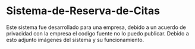 # Sistema-de-Reserva-de-Citas
Este sistema fue desarrollado para una empresa, debido a un acuerdo de privacidad con la empresa el codigo fuente no lo puedo publicar. Debido a esto adjunto imágenes del sistema y su funcionamiento.


